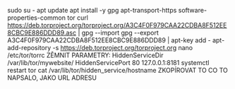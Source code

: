 sudo su -
apt update
apt install -y gpg apt-transport-https software-properties-common tor
curl https://deb.torproject.org/torproject.org/A3C4F0F979CAA22CDBA8F512EE8CBC9E886DDD89.asc | gpg --import
gpg --export A3C4F0F979CAA22CDBA8F512EE8CBC9E886DDD89 | apt-key add -
apt-add-repository -s https://deb.torproject.org/torproject.org
nano /etc/tor/torrc ZĚMNIT PARAMETRY:
    HiddenServiceDir /var/lib/tor/mywebsite/
    HiddenServicePort 80 127.0.0.1:8181
systemctl restart tor
cat /var/lib/tor/hidden_service/hostname
    ZKOPÍROVAT TO CO TO NAPSALO, JAKO URL ADRESU
